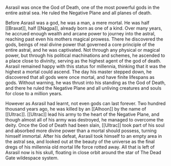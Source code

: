Asrasil was once the God of Death, one of the most powerful gods in the entire astral sea. He ruled the Negative Plane and all planes of death. 

Before Asrasil was a god, he was a man, a mere mortal. He was half [[Braxat]], half [[Nagpa]], already born as one of a kind. Over many years, he accrued enough wealth and arcane power to journey into the astral, reaching past even his mothers magical prowess. There he discovered the gods, beings of real divine power that governed a core principle of the entire astral, and he was captivated. Not through any physical or magical power, but through his political machinations and schemes, he ascended to a place close to divinity, serving as the highest agent of the god of death. Asrasil remained happy with this status for millennia, thinking that it was the highest a mortal could ascend. The day his master stepped down, he discovered that all gods were once mortal, and have finite lifespans as gods. Without warning, he was thrust into his standing as the God of Death, and there he ruled the Negative Plane and all unliving creatures and souls for close to a million years.

However as Asrasil had learnt, not even gods can last forever. Two hundred thousand years ago, he was killed by an [[Alhoon]] by the name of [[Ultrac]]. [[Ultrac]] lead his army to the heart of the Negative Plane, and though almost all of his army was destroyed, he managed to overcome the deity. Once the God of Death had been slain, [[Ultrac]] took part of his soul and absorbed more divine power than a mortal should possess, turning himself immortal. 
After his defeat, Asrasil took himself to an empty area in the astral sea, and looked out at the beauty of the universe as the final dregs of his millennia old mortal life force rotted away.
All that is left of Asrasil now is his skull, floating in close orbit around the star of The Dead Gate wildespace system.

